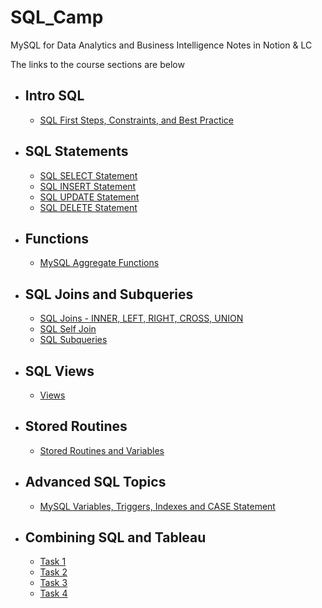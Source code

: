 # SQL_Camp

MySQL for Data Analytics and Business Intelligence Notes in Notion &amp; LC

The links to the course sections are below

- ## Intro SQL
  - [SQL First Steps, Constraints, and Best Practice](https://cloudy-kiwi-f5a.notion.site/SQL-First-Steps-Constraints-and-Best-Practice-01d502da4cf146a6948eb20067c169e9)
- ## SQL Statements
  - [SQL SELECT Statement](https://cloudy-kiwi-f5a.notion.site/SQL-SELECT-Statement-3473ca74edd8483baad65edcd8bb1352)
  - [SQL INSERT Statement](https://cloudy-kiwi-f5a.notion.site/SQL-INSERT-Statement-76c2c6ab64da45e58cbef310d1235d61)
  - [SQL UPDATE Statement](https://cloudy-kiwi-f5a.notion.site/SQL-UPDATE-Statement-440b2a7f6faa4ddcb5480cbcabdc0d7b)
  - [SQL DELETE Statement](https://cloudy-kiwi-f5a.notion.site/SQL-DELETE-Statement-83422971fc12454da6b609004054c0eb)
- ## Functions
  - [MySQL Aggregate Functions](https://cloudy-kiwi-f5a.notion.site/MySQL-Aggregate-Functions-3874c06954de4b8bbba08739560d60b0)
- ## SQL Joins and Subqueries
  - [SQL Joins - INNER, LEFT, RIGHT, CROSS, UNION](https://cloudy-kiwi-f5a.notion.site/SQL-Joins-INNER-LEFT-RIGHT-CROSS-UNION-993e7b07187644468fc6e92bdcf4f752)
  - [SQL Self Join](https://cloudy-kiwi-f5a.notion.site/SQL-Self-Join-9eab9c9de2d54f16a9d6b269385df641)
  - [SQL Subqueries](https://cloudy-kiwi-f5a.notion.site/SQL-Subqueries-ffa8c4721da244d783c8c6e01f304489)
- ## SQL Views
  - [Views](https://cloudy-kiwi-f5a.notion.site/SQL-Views-7627e30a22614c2faf1d994b29213805)
- ## Stored Routines
  - [Stored Routines and Variables](https://cloudy-kiwi-f5a.notion.site/Stored-Routines-3d788c1690a947d687c47f668abc3659)
- ## Advanced SQL Topics
  - [MySQL Variables, Triggers, Indexes and CASE Statement](https://cloudy-kiwi-f5a.notion.site/Advanced-SQL-Topics-65da3a3cd86649d6a951284a02b87757)
- ## Combining SQL and Tableau
  - [Task 1](https://cloudy-kiwi-f5a.notion.site/Task-1-257586d1abae46689ed6c3608ce2fe19)
  - [Task 2](https://cloudy-kiwi-f5a.notion.site/Task-2-7275fda0a6ad47d89bc0893d0529df55)
  - [Task 3](https://cloudy-kiwi-f5a.notion.site/Task-3-3013d53bf5d94852b3023934822405ad)
  - [Task 4](https://cloudy-kiwi-f5a.notion.site/Task-4-02e766cfe2434076875eee5dc8c5ea4b)
